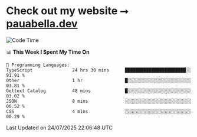 # Check out my website ⭢ [pauabella.dev](https://pauabella.dev)

<!--START_SECTION:waka-->
![Code Time](http://img.shields.io/badge/Code%20Time-4%2C626%20hrs%2012%20mins-blue)

📊 **This Week I Spent My Time On** 

```text
💬 Programming Languages: 
TypeScript               24 hrs 30 mins      ███████████████████████░░   91.91 % 
Other                    1 hr                █░░░░░░░░░░░░░░░░░░░░░░░░   03.81 % 
Gettext Catalog          48 mins             █░░░░░░░░░░░░░░░░░░░░░░░░   03.02 % 
JSON                     8 mins              ░░░░░░░░░░░░░░░░░░░░░░░░░   00.52 % 
CSS                      4 mins              ░░░░░░░░░░░░░░░░░░░░░░░░░   00.29 % 
```


 Last Updated on 24/07/2025 22:06:48 UTC
<!--END_SECTION:waka-->
